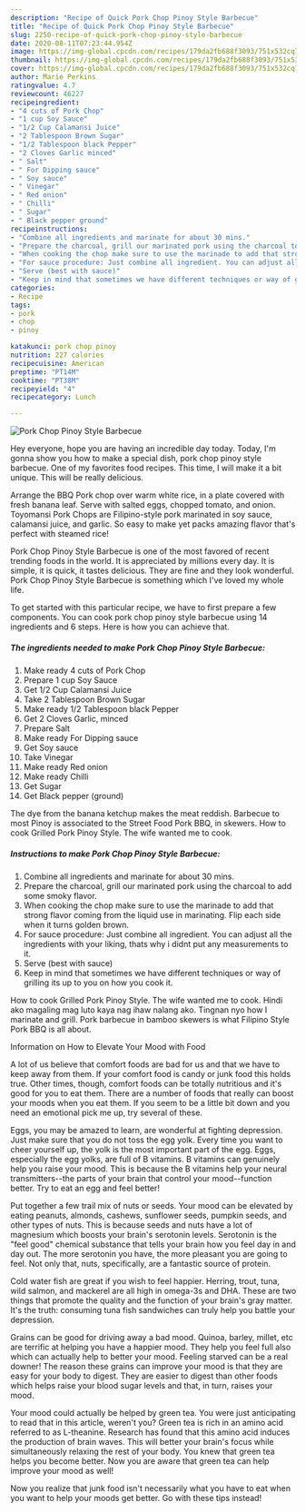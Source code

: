 ```yaml
---
description: "Recipe of Quick Pork Chop Pinoy Style Barbecue"
title: "Recipe of Quick Pork Chop Pinoy Style Barbecue"
slug: 2250-recipe-of-quick-pork-chop-pinoy-style-barbecue
date: 2020-08-11T07:23:44.954Z
image: https://img-global.cpcdn.com/recipes/179da2fb688f3093/751x532cq70/pork-chop-pinoy-style-barbecue-recipe-main-photo.jpg
thumbnail: https://img-global.cpcdn.com/recipes/179da2fb688f3093/751x532cq70/pork-chop-pinoy-style-barbecue-recipe-main-photo.jpg
cover: https://img-global.cpcdn.com/recipes/179da2fb688f3093/751x532cq70/pork-chop-pinoy-style-barbecue-recipe-main-photo.jpg
author: Marie Perkins
ratingvalue: 4.7
reviewcount: 46227
recipeingredient:
- "4 cuts of Pork Chop"
- "1 cup Soy Sauce"
- "1/2 Cup Calamansi Juice"
- "2 Tablespoon Brown Sugar"
- "1/2 Tablespoon black Pepper"
- "2 Cloves Garlic minced"
- " Salt"
- " For Dipping sauce"
- " Soy sauce"
- " Vinegar"
- " Red onion"
- " Chilli"
- " Sugar"
- " Black pepper ground"
recipeinstructions:
- "Combine all ingredients and marinate for about 30 mins."
- "Prepare the charcoal, grill our marinated pork using the charcoal to add some smoky flavor."
- "When cooking the chop make sure to use the marinade to add that strong flavor coming from the liquid use in marinating. Flip each side when it turns golden brown."
- "For sauce procedure: Just combine all ingredient. You can adjust all the ingredients with your liking, thats why i didnt put any measurements to it."
- "Serve (best with sauce)"
- "Keep in mind that sometimes we have different techniques or way of grilling its up to you on how you cook it."
categories:
- Recipe
tags:
- pork
- chop
- pinoy

katakunci: pork chop pinoy 
nutrition: 227 calories
recipecuisine: American
preptime: "PT14M"
cooktime: "PT38M"
recipeyield: "4"
recipecategory: Lunch

---
```



![Pork Chop Pinoy Style Barbecue](https://img-global.cpcdn.com/recipes/179da2fb688f3093/751x532cq70/pork-chop-pinoy-style-barbecue-recipe-main-photo.jpg)

Hey everyone, hope you are having an incredible day today. Today, I'm gonna show you how to make a special dish, pork chop pinoy style barbecue. One of my favorites food recipes. This time, I will make it a bit unique. This will be really delicious.

Arrange the BBQ Pork chop over warm white rice, in a plate covered with fresh banana leaf. Serve with salted eggs, chopped tomato, and onion. Toyomansi Pork Chops are Filipino-style pork marinated in soy sauce, calamansi juice, and garlic. So easy to make yet packs amazing flavor that&#39;s perfect with steamed rice!

Pork Chop Pinoy Style Barbecue is one of the most favored of recent trending foods in the world. It is appreciated by millions every day. It is simple, it is quick, it tastes delicious. They are fine and they look wonderful. Pork Chop Pinoy Style Barbecue is something which I've loved my whole life.


To get started with this particular recipe, we have to first prepare a few components. You can cook pork chop pinoy style barbecue using 14 ingredients and 6 steps. Here is how you can achieve that.

<!--inarticleads1-->

##### The ingredients needed to make Pork Chop Pinoy Style Barbecue:

1. Make ready 4 cuts of Pork Chop
1. Prepare 1 cup Soy Sauce
1. Get 1/2 Cup Calamansi Juice
1. Take 2 Tablespoon Brown Sugar
1. Make ready 1/2 Tablespoon black Pepper
1. Get 2 Cloves Garlic, minced
1. Prepare  Salt
1. Make ready  For Dipping sauce
1. Get  Soy sauce
1. Take  Vinegar
1. Make ready  Red onion
1. Make ready  Chilli
1. Get  Sugar
1. Get  Black pepper (ground)


The dye from the banana ketchup makes the meat reddish. Barbecue to most Pinoy is associated to the Street Food Pork BBQ, in skewers. How to cook Grilled Pork Pinoy Style. The wife wanted me to cook. 

<!--inarticleads2-->

##### Instructions to make Pork Chop Pinoy Style Barbecue:

1. Combine all ingredients and marinate for about 30 mins.
1. Prepare the charcoal, grill our marinated pork using the charcoal to add some smoky flavor.
1. When cooking the chop make sure to use the marinade to add that strong flavor coming from the liquid use in marinating. Flip each side when it turns golden brown.
1. For sauce procedure: Just combine all ingredient. You can adjust all the ingredients with your liking, thats why i didnt put any measurements to it.
1. Serve (best with sauce)
1. Keep in mind that sometimes we have different techniques or way of grilling its up to you on how you cook it.


How to cook Grilled Pork Pinoy Style. The wife wanted me to cook. Hindi ako magaling mag luto kaya nag ihaw nalang ako. Tingnan nyo how I marinate and grill. Pork barbecue in bamboo skewers is what Filipino Style Pork BBQ is all about. 

Information on How to Elevate Your Mood with Food


A lot of us believe that comfort foods are bad for us and that we have to keep away from them. If your comfort food is candy or junk food this holds true. Other times, though, comfort foods can be totally nutritious and it's good for you to eat them. There are a number of foods that really can boost your moods when you eat them. If you seem to be a little bit down and you need an emotional pick me up, try several of these.

Eggs, you may be amazed to learn, are wonderful at fighting depression. Just make sure that you do not toss the egg yolk. Every time you want to cheer yourself up, the yolk is the most important part of the egg. Eggs, especially the egg yolks, are full of B vitamins. B vitamins can genuinely help you raise your mood. This is because the B vitamins help your neural transmitters--the parts of your brain that control your mood--function better. Try to eat an egg and feel better!

Put together a few trail mix of nuts or seeds. Your mood can be elevated by eating peanuts, almonds, cashews, sunflower seeds, pumpkin seeds, and other types of nuts. This is because seeds and nuts have a lot of magnesium which boosts your brain's serotonin levels. Serotonin is the "feel good" chemical substance that tells your brain how you feel day in and day out. The more serotonin you have, the more pleasant you are going to feel. Not only that, nuts, specifically, are a fantastic source of protein.

Cold water fish are great if you wish to feel happier. Herring, trout, tuna, wild salmon, and mackerel are all high in omega-3s and DHA. These are two things that promote the quality and the function of your brain's gray matter. It's the truth: consuming tuna fish sandwiches can truly help you battle your depression. 

Grains can be good for driving away a bad mood. Quinoa, barley, millet, etc are terrific at helping you have a happier mood. They help you feel full also which can actually help to better your mood. Feeling starved can be a real downer! The reason these grains can improve your mood is that they are easy for your body to digest. They are easier to digest than other foods which helps raise your blood sugar levels and that, in turn, raises your mood.

Your mood could actually be helped by green tea. You were just anticipating to read that in this article, weren't you? Green tea is rich in an amino acid referred to as L-theanine. Research has found that this amino acid induces the production of brain waves. This will better your brain's focus while simultaneously relaxing the rest of your body. You knew that green tea helps you become better. Now you are aware that green tea can help improve your mood as well!

Now you realize that junk food isn't necessarily what you have to eat when you want to help your moods get better. Go  with  these tips  instead!

